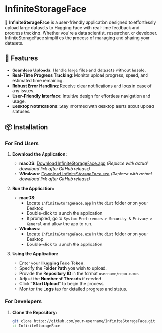 # InfiniteStorageFace

🚀 **InfiniteStorageFace** is a user-friendly application designed to effortlessly upload large datasets to Hugging Face with real-time feedback and progress tracking. Whether you're a data scientist, researcher, or developer, InfiniteStorageFace simplifies the process of managing and sharing your datasets.

## 🌟 Features

- **Seamless Uploads**: Handle large files and datasets without hassle.
- **Real-Time Progress Tracking**: Monitor upload progress, speed, and estimated time remaining.
- **Robust Error Handling**: Receive clear notifications and logs in case of any issues.
- **User-Friendly Interface**: Intuitive design for effortless navigation and usage.
- **Desktop Notifications**: Stay informed with desktop alerts about upload statuses.

## 📦 Installation

### For End Users

1. **Download the Application:**
   - **macOS**: [Download InfiniteStorageFace.app](#) *(Replace with actual download link after GitHub release)*
   - **Windows**: [Download InfiniteStorageFace.exe](#) *(Replace with actual download link after GitHub release)*

2. **Run the Application:**
   - **macOS**:
     - Locate `InfiniteStorageFace.app` in the `dist` folder or on your Desktop.
     - Double-click to launch the application.
     - If prompted, go to `System Preferences > Security & Privacy > General` and allow the app to run.
   - **Windows**:
     - Locate `InfiniteStorageFace.exe` in the `dist` folder or on your Desktop.
     - Double-click to launch the application.

3. **Using the Application:**
   - Enter your **Hugging Face Token**.
   - Specify the **Folder Path** you wish to upload.
   - Provide the **Repository ID** in the format `username/repo-name`.
   - Adjust the **Number of Threads** if needed.
   - Click **"Start Upload"** to begin the process.
   - Monitor the **Logs** tab for detailed progress and status.

### For Developers

1. **Clone the Repository:**

   ```bash
   git clone https://github.com/your-username/InfiniteStorageFace.git
   cd InfiniteStorageFace
